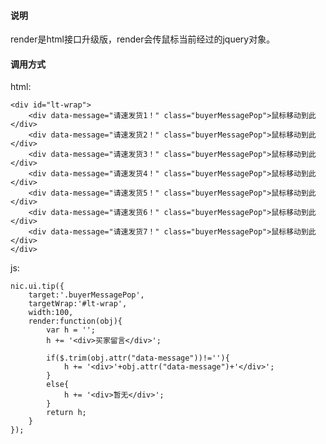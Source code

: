 #### 说明

render是html接口升级版，render会传鼠标当前经过的jquery对象。

#### 调用方式

html:

	<div id="lt-wrap">
		<div data-message="请速发货1！" class="buyerMessagePop">鼠标移动到此</div>
		<div data-message="请速发货2！" class="buyerMessagePop">鼠标移动到此</div>
		<div data-message="请速发货3！" class="buyerMessagePop">鼠标移动到此</div>
		<div data-message="请速发货4！" class="buyerMessagePop">鼠标移动到此</div>
		<div data-message="请速发货5！" class="buyerMessagePop">鼠标移动到此</div>
		<div data-message="请速发货6！" class="buyerMessagePop">鼠标移动到此</div>
		<div data-message="请速发货7！" class="buyerMessagePop">鼠标移动到此</div>
	</div>

js:

	nic.ui.tip({
		target:'.buyerMessagePop',
		targetWrap:'#lt-wrap',
		width:100,
		render:function(obj){
			var h = '';
			h += '<div>买家留言</div>';
							
			if($.trim(obj.attr("data-message"))!=''){
				h += '<div>'+obj.attr("data-message")+'</div>';
			}	
			else{
				h += '<div>暂无</div>';
			}
			return h;
		}
	}); 